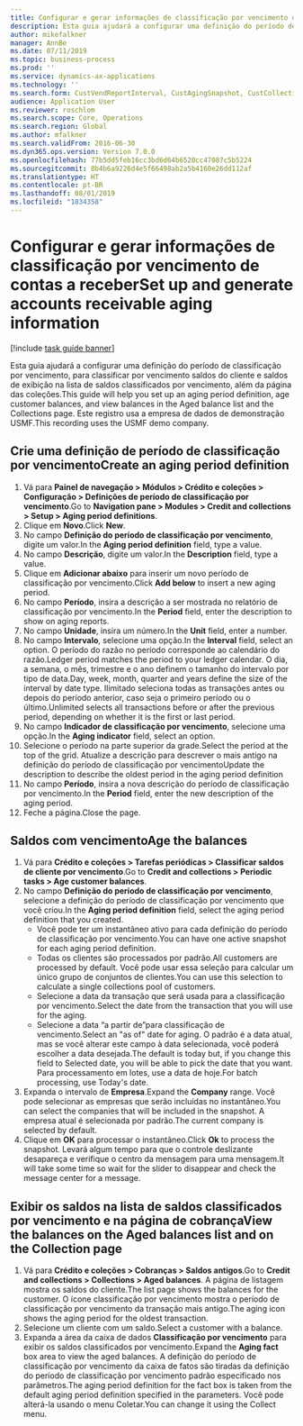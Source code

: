 ```yaml
---
title: Configurar e gerar informações de classificação por vencimento de contas a receber
description: Esta guia ajudará a configurar uma definição do período de classificação por vencimento, para classificar por vencimento saldos do cliente e saldos de exibição na lista de saldos classificados por vencimento, além da página das coleções.
author: mikefalkner
manager: AnnBe
ms.date: 07/11/2019
ms.topic: business-process
ms.prod: ''
ms.service: dynamics-ax-applications
ms.technology: ''
ms.search.form: CustVendReportInterval, CustAgingSnapshot, CustCollectionsPoolsListPage, CustCollections
audience: Application User
ms.reviewer: roschlom
ms.search.scope: Core, Operations
ms.search.region: Global
ms.author: mfalkner
ms.search.validFrom: 2016-06-30
ms.dyn365.ops.version: Version 7.0.0
ms.openlocfilehash: 77b5dd5feb16cc3bd6d64b6520cc47087c5b5224
ms.sourcegitcommit: 8b4b6a9226d4e5f66498ab2a5b4160e26dd112af
ms.translationtype: HT
ms.contentlocale: pt-BR
ms.lasthandoff: 08/01/2019
ms.locfileid: "1834358"
---
```

# <a name="set-up-and-generate-accounts-receivable-aging-information"></a><span data-ttu-id="b0e2e-103">Configurar e gerar informações de classificação por vencimento de contas a receber</span><span class="sxs-lookup"><span data-stu-id="b0e2e-103">Set up and generate accounts receivable aging information</span></span>

[!include [task guide banner](../../includes/task-guide-banner.md)]

<span data-ttu-id="b0e2e-104">Esta guia ajudará a configurar uma definição do período de classificação por vencimento, para classificar por vencimento saldos do cliente e saldos de exibição na lista de saldos classificados por vencimento, além da página das coleções.</span><span class="sxs-lookup"><span data-stu-id="b0e2e-104">This guide will help you set up an aging period definition, age customer balances, and view balances in the Aged balance list and the Collections page.</span></span> <span data-ttu-id="b0e2e-105">Este registro usa a empresa de dados de demonstração USMF.</span><span class="sxs-lookup"><span data-stu-id="b0e2e-105">This recording uses the USMF demo company.</span></span>


## <a name="create-an-aging-period-definition"></a><span data-ttu-id="b0e2e-106">Crie uma definição de período de classificação por vencimento</span><span class="sxs-lookup"><span data-stu-id="b0e2e-106">Create an aging period definition</span></span>
1. <span data-ttu-id="b0e2e-107">Vá para **Painel de navegação > Módulos > Crédito e coleções > Configuração > Definições de período de classificação por vencimento**.</span><span class="sxs-lookup"><span data-stu-id="b0e2e-107">Go to **Navigation pane > Modules > Credit and collections > Setup > Aging period definitions**.</span></span>
2. <span data-ttu-id="b0e2e-108">Clique em **Novo**.</span><span class="sxs-lookup"><span data-stu-id="b0e2e-108">Click **New**.</span></span>
3. <span data-ttu-id="b0e2e-109">No campo **Definição do período de classificação por vencimento**, digite um valor.</span><span class="sxs-lookup"><span data-stu-id="b0e2e-109">In the **Aging period definition** field, type a value.</span></span>
4. <span data-ttu-id="b0e2e-110">No campo **Descrição**, digite um valor.</span><span class="sxs-lookup"><span data-stu-id="b0e2e-110">In the **Description** field, type a value.</span></span>
5. <span data-ttu-id="b0e2e-111">Clique em **Adicionar abaixo** para inserir um novo período de classificação por vencimento.</span><span class="sxs-lookup"><span data-stu-id="b0e2e-111">Click **Add below** to insert a new aging period.</span></span>
6. <span data-ttu-id="b0e2e-112">No campo **Período**, insira a descrição a ser mostrada no relatório de classificação por vencimento.</span><span class="sxs-lookup"><span data-stu-id="b0e2e-112">In the **Period** field, enter the description to show on aging reports.</span></span>
7. <span data-ttu-id="b0e2e-113">No campo **Unidade**, insira um número.</span><span class="sxs-lookup"><span data-stu-id="b0e2e-113">In the **Unit** field, enter a number.</span></span>
8. <span data-ttu-id="b0e2e-114">No campo **Intervalo**, selecione uma opção.</span><span class="sxs-lookup"><span data-stu-id="b0e2e-114">In the **Interval** field, select an option.</span></span> <span data-ttu-id="b0e2e-115">O período do razão no período corresponde ao calendário do razão.</span><span class="sxs-lookup"><span data-stu-id="b0e2e-115">Ledger period matches the period to your ledger calendar.</span></span> <span data-ttu-id="b0e2e-116">O dia, a semana, o mês, trimestre e o ano definem o tamanho do intervalo por tipo de data.</span><span class="sxs-lookup"><span data-stu-id="b0e2e-116">Day, week, month, quarter and years define the size of the interval by date type.</span></span> <span data-ttu-id="b0e2e-117">Ilimitado seleciona todas as transações antes ou depois do período anterior, caso seja o primeiro período ou o último.</span><span class="sxs-lookup"><span data-stu-id="b0e2e-117">Unlimited selects all transactions before or after the previous period, depending on whether it is the first or last period.</span></span>  
9. <span data-ttu-id="b0e2e-118">No campo **Indicador de classificação por vencimento**, selecione uma opção.</span><span class="sxs-lookup"><span data-stu-id="b0e2e-118">In the **Aging indicator** field, select an option.</span></span>
10. <span data-ttu-id="b0e2e-119">Selecione o período na parte superior da grade.</span><span class="sxs-lookup"><span data-stu-id="b0e2e-119">Select the period at the top of the grid.</span></span> <span data-ttu-id="b0e2e-120">Atualize a descrição para descrever o mais antigo na definição do período de classificação por vencimento</span><span class="sxs-lookup"><span data-stu-id="b0e2e-120">Update the description to describe the oldest period in the aging period definition</span></span>
11. <span data-ttu-id="b0e2e-121">No campo **Período**, insira a nova descrição do período de classificação por vencimento.</span><span class="sxs-lookup"><span data-stu-id="b0e2e-121">In the **Period** field, enter the new description of the aging period.</span></span>
12. <span data-ttu-id="b0e2e-122">Feche a página.</span><span class="sxs-lookup"><span data-stu-id="b0e2e-122">Close the page.</span></span>

## <a name="age-the-balances"></a><span data-ttu-id="b0e2e-123">Saldos com vencimento</span><span class="sxs-lookup"><span data-stu-id="b0e2e-123">Age the balances</span></span>
1. <span data-ttu-id="b0e2e-124">Vá para **Crédito e coleções > Tarefas periódicas > Classificar saldos de cliente por vencimento**.</span><span class="sxs-lookup"><span data-stu-id="b0e2e-124">Go to **Credit and collections > Periodic tasks > Age customer balances**.</span></span>
2. <span data-ttu-id="b0e2e-125">No campo **Definição do período de classificação por vencimento**, selecione a definição do período de classificação por vencimento que você criou.</span><span class="sxs-lookup"><span data-stu-id="b0e2e-125">In the **Aging period definition** field, select the aging period definition that you created.</span></span>
    + <span data-ttu-id="b0e2e-126">Você pode ter um instantâneo ativo para cada definição do período de classificação por vencimento.</span><span class="sxs-lookup"><span data-stu-id="b0e2e-126">You can have one active snapshot for each aging period definition.</span></span>  
    + <span data-ttu-id="b0e2e-127">Todas os clientes são processados por padrão.</span><span class="sxs-lookup"><span data-stu-id="b0e2e-127">All customers are processed by default.</span></span> <span data-ttu-id="b0e2e-128">Você pode usar essa seleção para calcular um único grupo de conjuntos de clientes.</span><span class="sxs-lookup"><span data-stu-id="b0e2e-128">You can use this selection to calculate a single collections pool of customers.</span></span>  
    + <span data-ttu-id="b0e2e-129">Selecione a data da transação que será usada para a classificação por vencimento.</span><span class="sxs-lookup"><span data-stu-id="b0e2e-129">Select the date from the transaction that you will use for the aging.</span></span>  
    + <span data-ttu-id="b0e2e-130">Selecione a data “a partir de”para classificação de vencimento.</span><span class="sxs-lookup"><span data-stu-id="b0e2e-130">Select an "as of" date for aging.</span></span> <span data-ttu-id="b0e2e-131">O padrão é a data atual, mas se você alterar este campo à data selecionada, você poderá escolher a data desejada.</span><span class="sxs-lookup"><span data-stu-id="b0e2e-131">The default is today but, if you change this field to Selected date, you will be able to pick the date that you want.</span></span> <span data-ttu-id="b0e2e-132">Para processamento em lotes, use a data de hoje.</span><span class="sxs-lookup"><span data-stu-id="b0e2e-132">For batch processing, use Today's date.</span></span>  
3. <span data-ttu-id="b0e2e-133">Expanda o intervalo de **Empresa**.</span><span class="sxs-lookup"><span data-stu-id="b0e2e-133">Expand the **Company** range.</span></span> <span data-ttu-id="b0e2e-134">Você pode selecionar as empresas que serão incluídas no instantâneo.</span><span class="sxs-lookup"><span data-stu-id="b0e2e-134">You can select the companies that will be included in the snapshot.</span></span> <span data-ttu-id="b0e2e-135">A empresa atual é selecionada por padrão.</span><span class="sxs-lookup"><span data-stu-id="b0e2e-135">The current company is selected by default.</span></span>
4. <span data-ttu-id="b0e2e-136">Clique em **OK** para processar o instantâneo.</span><span class="sxs-lookup"><span data-stu-id="b0e2e-136">Click **Ok** to process the snapshot.</span></span> <span data-ttu-id="b0e2e-137">Levará algum tempo para que o controle deslizante desapareça e verifique o centro da mensagem para uma mensagem.</span><span class="sxs-lookup"><span data-stu-id="b0e2e-137">It will take some time so wait for the slider to disappear and check the message center for a message.</span></span>

## <a name="view-the-balances-on-the-aged-balances-list-and-on-the-collection-page"></a><span data-ttu-id="b0e2e-138">Exibir os saldos na lista de saldos classificados por vencimento e na página de cobrança</span><span class="sxs-lookup"><span data-stu-id="b0e2e-138">View the balances on the Aged balances list and on the Collection page</span></span>
1. <span data-ttu-id="b0e2e-139">Vá para **Crédito e coleções > Cobranças > Saldos antigos**.</span><span class="sxs-lookup"><span data-stu-id="b0e2e-139">Go to **Credit and collections > Collections > Aged balances**.</span></span> <span data-ttu-id="b0e2e-140">A página de listagem mostra os saldos do cliente.</span><span class="sxs-lookup"><span data-stu-id="b0e2e-140">The list page shows the balances for the customer.</span></span> <span data-ttu-id="b0e2e-141">O ícone classificação por vencimento mostra o período de classificação por vencimento da transação mais antigo.</span><span class="sxs-lookup"><span data-stu-id="b0e2e-141">The aging icon shows the aging period for the oldest transaction.</span></span>  
2. <span data-ttu-id="b0e2e-142">Selecione um cliente com um saldo.</span><span class="sxs-lookup"><span data-stu-id="b0e2e-142">Select a customer with a balance.</span></span>
3. <span data-ttu-id="b0e2e-143">Expanda a área da caixa de dados **Classificação por vencimento** para exibir os saldos classificados por vencimento.</span><span class="sxs-lookup"><span data-stu-id="b0e2e-143">Expand the **Aging fact** box area to view the aged balances.</span></span> <span data-ttu-id="b0e2e-144">A definição do período de classificação por vencimento da caixa de fatos são tiradas da definição do período de classificação por vencimento padrão especificado nos parâmetros.</span><span class="sxs-lookup"><span data-stu-id="b0e2e-144">The aging period definition for the fact box is taken from the default aging period definition specified in the parameters.</span></span> <span data-ttu-id="b0e2e-145">Você pode alterá-la usando o menu Coletar.</span><span class="sxs-lookup"><span data-stu-id="b0e2e-145">You can change it using the Collect menu.</span></span>  

